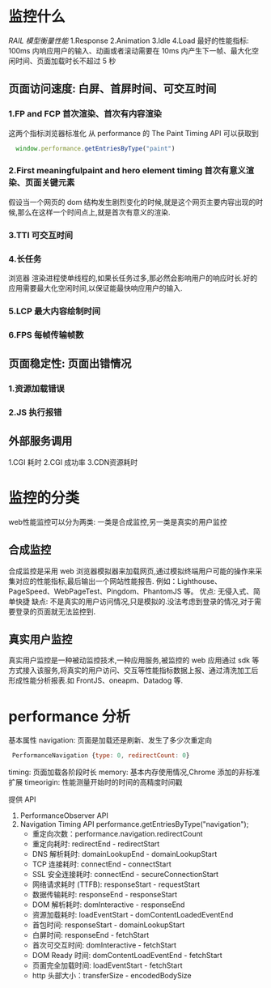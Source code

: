 # 监控什么
  *RAIL 模型衡量性能*
  1.Response
  2.Animation
  3.Idle
  4.Load
  最好的性能指标: 100ms 内响应用户的输入、动画或者滚动需要在 10ms 内产生下一帧、最大化空闲时间、页面加载时长不超过 5 秒
## 页面访问速度: 白屏、首屏时间、可交互时间
  ### 1.FP and FCP 首次渲染、首次有内容渲染
  这两个指标浏览器标准化 从 performance 的 The Paint Timing API 可以获取到
  ```js
    window.performance.getEntriesByType("paint")
  ```
  ### 2.First meaningfulpaint and hero element timing 首次有意义渲染、页面关键元素
  假设当一个网页的 dom 结构发生剧烈变化的时候,就是这个网页主要内容出现的时候,那么在这样一个时间点上,就是首次有意义的渲染.
  ### 3.TTI 可交互时间
  ### 4.长任务
  浏览器 渲染进程使单线程的,如果长任务过多,那必然会影响用户的响应时长.好的应用需要最大化空闲时间,以保证能最快响应用户的输入.
  ### 5.LCP 最大内容绘制时间
  ### 6.FPS 每帧传输帧数
## 页面稳定性: 页面出错情况
  ### 1.资源加载错误
  ### 2.JS 执行报错
## 外部服务调用
  1.CGI 耗时
  2.CGI 成功率
  3.CDN资源耗时
# 监控的分类
  web性能监控可以分为两类: 一类是合成监控,另一类是真实的用户监控
  ## 合成监控
  合成监控是采用 web 浏览器模拟器来加载网页,通过模拟终端用户可能的操作来采集对应的性能指标,最后输出一个网站性能报告.
  例如：Lighthouse、PageSpeed、WebPageTest、Pingdom、PhantomJS 等。
  优点:
  无侵入式、简单快捷
  缺点: 不是真实的用户访问情况,只是模拟的.没法考虑到登录的情况,对于需要登录的页面就无法监控到.
  ## 真实用户监控
  真实用户监控是一种被动监控技术,一种应用服务,被监控的 web 应用通过 sdk 等方式接入该服务,将真实的用户访问、交互等性能指标数据上报、通过清洗加工后形成性能分析报表.如 FrontJS、oneapm、Datadog 等.

# performance 分析
 基本属性
 navigation: 页面是加载还是刷新、发生了多少次重定向
 ```js
  PerformanceNavigation {type: 0, redirectCount: 0}
 ```
 timing: 页面加载各阶段时长
 memory: 基本内存使用情况,Chrome 添加的非标准扩展
 timeorigin: 性能测量开始时的时间的高精度时间戳

 提供 API
1. PerformanceObserver API
2. Navigation Timing API
  performance.getEntriesByType("navigation");
    * 重定向次数：performance.navigation.redirectCount
    * 重定向耗时: redirectEnd - redirectStart
    * DNS 解析耗时: domainLookupEnd - domainLookupStart
    * TCP 连接耗时: connectEnd - connectStart
    * SSL 安全连接耗时: connectEnd - secureConnectionStart
    * 网络请求耗时 (TTFB): responseStart - requestStart
    * 数据传输耗时: responseEnd - responseStart
    * DOM 解析耗时: domInteractive - responseEnd
    * 资源加载耗时: loadEventStart - domContentLoadedEventEnd
    * 首包时间: responseStart - domainLookupStart
    * 白屏时间: responseEnd - fetchStart
    * 首次可交互时间: domInteractive - fetchStart
    * DOM Ready 时间: domContentLoadEventEnd - fetchStart
    * 页面完全加载时间: loadEventStart - fetchStart
    * http 头部大小：transferSize - encodedBodySize